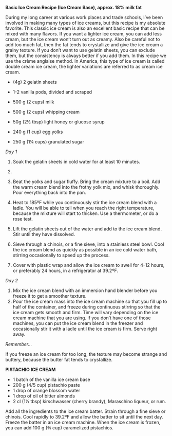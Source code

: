 **Basic Ice Cream Recipe (Ice Cream Base), approx. 18% milk fat**

During my long career at various work places and trade schools, I’ve been 
involved in making many types of ice creams, but this recipe is
my absolute favorite. This classic ice cream is also an excellent basic 
recipe that can be mixed with many flavors. If you want a lighter
ice cream, you can add less cream, but the ice cream won’t turn out as
creamy. Also be careful not to add too much fat, then the fat tends to 
crystallize and give the ice cream a grainy texture. If you don’t want to 
use gelatin sheets, you can exclude them, but the consistency is always 
better if you add them. In this recipe we use the crème anglaise method. 
In America, this type of ice cream is called double cream ice cream, the 
lighter variations are referred to as cream ice cream.

* (4g) 2 gelatin sheets

* 1-2 vanilla pods, divided and scraped

* 500 g (2 cups) milk

* 500 g (2 cups) whipping cream

* 50g (2½ tbsp) light honey or glucose syrup

* 240 g (1 cup) egg yolks

* 250 g (1¼ cups) granulated sugar

_Day 1_

1. Soak the gelatin sheets in cold water for at least 10 minutes.

2. 

3. Beat the yolks and sugar fluffy. Bring the cream mixture to a boil. 
   Add the warm cream blend into the frothy yolk mix, and whisk thoroughly.
   Pour everything back into the pan.

4. Heat to 185ºF while you continuously stir the ice cream blend with a 
   ladle. You will be able to tell when you reach the right temperature,
   because the mixture will start to thicken. Use a thermometer, or do a 
   rose test.

5. Lift the gelatin sheets out of the water and add to the ice cream blend.
   Stir until they have dissolved.

6. Sieve through a chinois, or a fine sieve, into a stainless steel bowl. 
   Cool the ice cream blend as quickly as possible in an ice cold water
   bath, stirring occasionally to speed up the process.

7. Cover with plastic wrap and allow the ice cream to swell for 4-12 hours,
   or preferably 24 hours, in a refrigerator at 39.2ºF.

_Day 2_

1. Mix the ice cream blend with an immersion hand blender before you 
   freeze it to get a smoother texture.
2. Pour the ice cream mass into the ice cream machine so that you fill up
   to half of the container, and freeze during continuous stirring so that 
   the ice cream gets smooth and firm. Time will vary depending on the ice 
   cream machine that you are using. If you don’t have one of those 
   machines, you can put the ice cream blend in the freezer and 
   occasionally stir it with a ladle until the ice cream is firm. Serve 
   right away.

_Remember…_

If you freeze an ice cream for too long, the texture may become strange 
and buttery, because the butter fat tends to crystallize.

**PISTACHIO ICE CREAM**

* 1 batch of the vanilla ice cream base 
* 200 g (4/5 cup) pistachio paste 
* 1 drop of orange blossom water
* 1 drop of oil of bitter almonds
* 2 cl (1½ tbsp) kirschwasser (cherry brandy), Maraschino liqueur, or rum.

Add all the ingredients to the ice cream batter. Strain through a fine 
sieve or chinois. Cool rapidly to 39.2ºF and allow the batter to sit
until the next day. Freeze the batter in an ice cream machine. When the 
ice cream is frozen, you can add 100 g (¾ cup) caramelized pistachios.